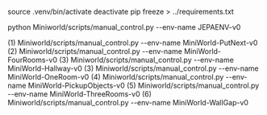 source .venv/bin/activate
deactivate
pip freeze > ../requirements.txt


 python Miniworld/scripts/manual_control.py --env-name JEPAENV-v0


(1) Miniworld/scripts/manual_control.py --env-name MiniWorld-PutNext-v0
(2) Miniworld/scripts/manual_control.py --env-name MiniWorld-FourRooms-v0
(3) Miniworld/scripts/manual_control.py --env-name MiniWorld-Hallway-v0
(3) Miniworld/scripts/manual_control.py --env-name MiniWorld-OneRoom-v0
(4) Miniworld/scripts/manual_control.py --env-name MiniWorld-PickupObjects-v0
(5) Miniworld/scripts/manual_control.py --env-name MiniWorld-ThreeRooms-v0
(6) Miniworld/scripts/manual_control.py --env-name MiniWorld-WallGap-v0  
